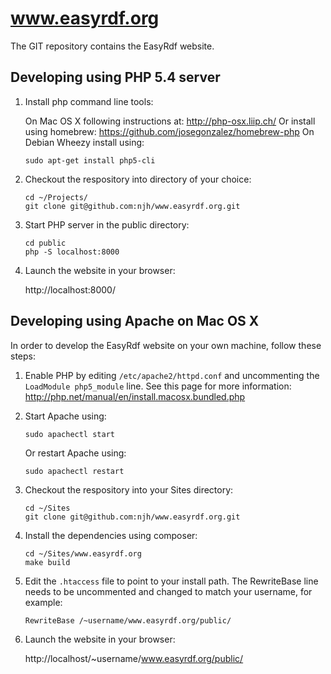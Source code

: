 www.easyrdf.org
===============

The GIT repository contains the EasyRdf website.


Developing using PHP 5.4 server
-------------------------------

1. Install php command line tools:

   On Mac OS X following instructions at: http://php-osx.liip.ch/
   Or install using homebrew: https://github.com/josegonzalez/homebrew-php
   On Debian Wheezy install using:

   ```
   sudo apt-get install php5-cli
   ```

2. Checkout the respository into directory of your choice:

    ```
    cd ~/Projects/
    git clone git@github.com:njh/www.easyrdf.org.git
    ```

4. Start PHP server in the public directory:

    ```
    cd public
    php -S localhost:8000
    ```

5. Launch the website in your browser:

   http://localhost:8000/


Developing using Apache on Mac OS X
-----------------------------------

In order to develop the EasyRdf website on your own machine, follow these steps:

1. Enable PHP by editing ```/etc/apache2/httpd.conf``` and uncommenting the ```LoadModule php5_module``` line.
   See this page for more information: http://php.net/manual/en/install.macosx.bundled.php

2. Start Apache using:

    ```
    sudo apachectl start
    ```

    Or restart Apache using:

    ```
    sudo apachectl restart
    ```

3. Checkout the respository into your Sites directory:

    ```
    cd ~/Sites
    git clone git@github.com:njh/www.easyrdf.org.git
    ```

4. Install the dependencies using composer:

    ```
    cd ~/Sites/www.easyrdf.org
    make build
    ```

5. Edit the ```.htaccess``` file to point to your install path.
   The RewriteBase line needs to be uncommented and changed to match your username, for example:

    ```
    RewriteBase /~username/www.easyrdf.org/public/
    ```

7. Launch the website in your browser:

   http://localhost/~username/www.easyrdf.org/public/

